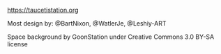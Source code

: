 https://taucetistation.org

Most design by: @BartNixon, @WatlerJe, @Leshiy-ART  

Space background by GoonStation under Creative Commons 3.0 BY-SA license
